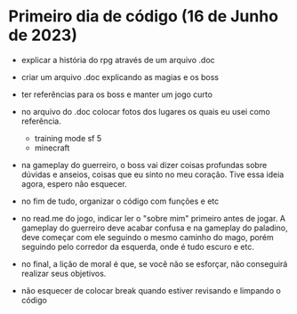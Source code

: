 # Primeiro dia de código (16 de Junho de 2023)
- explicar a história do rpg através de um arquivo .doc
- criar um arquivo .doc explicando as magias e os boss
- ter referências para os boss e manter um jogo curto
- no arquivo do .doc colocar fotos dos lugares os quais eu usei como referência.
  - training mode sf 5
  - minecraft
- na gameplay do guerreiro, o boss vai dizer coisas profundas sobre dúvidas e anseios, coisas que eu sinto no meu coração. Tive essa ideia agora, espero não esquecer.

- no fim de tudo, organizar o código com funções e etc
- no read.me do jogo, indicar ler o "sobre mim" primeiro antes de jogar. A gameplay do guerreiro deve acabar confusa e na gameplay do paladino, deve começar com ele seguindo o mesmo caminho do mago, porém seguindo pelo corredor da esquerda, onde é tudo escuro e etc.
- no final, a lição de moral é que, se você não se esforçar, não conseguirá realizar seus objetivos.
- não esquecer de colocar break quando estiver revisando e limpando o código
